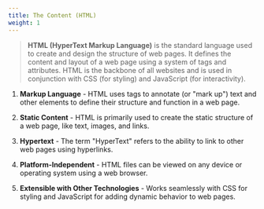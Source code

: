 ```yaml
---
title: The Content (HTML)
weight: 1
---
```


> **HTML (HyperText Markup Language)** is the standard language used to create and design the structure of web pages. It defines the content and layout of a web page using a system of tags and attributes. HTML is the backbone of all websites and is used in conjunction with CSS (for styling) and JavaScript (for interactivity).

1. **Markup Language** - HTML uses tags to annotate (or "mark up") text and other elements to define their structure and function in a web page.

2. **Static Content** - HTML is primarily used to create the static structure of a web page, like text, images, and links.

3. **Hypertext** - The term "HyperText" refers to the ability to link to other web pages using hyperlinks.

4. **Platform-Independent** - HTML files can be viewed on any device or operating system using a web browser.

5. **Extensible with Other Technologies** - Works seamlessly with CSS for styling and JavaScript for adding dynamic behavior to web pages.
